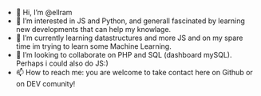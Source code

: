 - 👋 Hi, I’m @ellram
- 👀 I’m interested in JS and Python, and generall fascinated by learning new developments that can help my knowlage.
- 🌱 I’m currently learning datastructures and more JS and on my spare time im trying to learn some Machine Learning.
- 💞️ I’m looking to collaborate on PHP and SQL (dashboard mySQL). Perhaps i could also do JS:)
- 📫 How to reach me: you are welcome to take contact here on Github or on DEV comunity!

<!---
ellram/ellram is a ✨ special ✨ repository because its `README.md` (this file) appears on your GitHub profile.
You can click the Preview link to take a look at your changes.
--->
